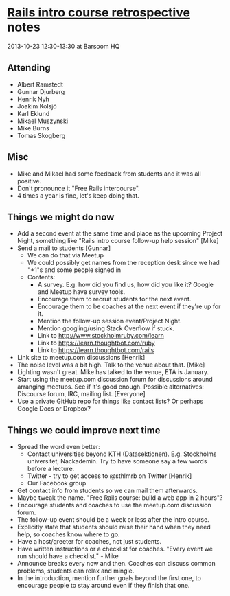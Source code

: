 # [Rails intro course retrospective](http://www.meetup.com/sthlmrb/events/146644182/) notes

2013-10-23 12:30-13:30 at Barsoom HQ

## Attending

- Albert Ramstedt
- Gunnar Djurberg
- Henrik Nyh
- Joakim Kolsjö
- Karl Eklund
- Mikael Muszynski
- Mike Burns
- Tomas Skogberg

## Misc

- Mike and Mikael had some feedback from students and it was all positive.
- Don't pronounce it "Free Rails intercourse".
- 4 times a year is fine, let's keep doing that.

## Things we might do now

- Add a second event at the same time and place as the upcoming Project Night, something like "Rails intro course follow-up help session" [Mike]
- Send a mail to students [Gunnar]
  - We can do that via Meetup
  - We could possibly get names from the reception desk since we had "+1"s and some people signed in
  - Contents:
    - A survey. E.g. how did you find us, how did you like it? Google and Meetup have survey tools.
    - Encourage them to recruit students for the next event.
    - Encourage them to be coaches at the next event if they're up for it.
    - Mention the follow-up session event/Project Night.
    - Mention googling/using Stack Overflow if stuck.
    - Link to http://www.stockholmruby.com/learn
    - Link to https://learn.thoughtbot.com/ruby
    - Link to https://learn.thoughtbot.com/rails
- Link site to meetup.com discussions [Henrik]
- The noise level was a bit high. Talk to the venue about that. [Mike]
- Lighting wasn't great. Mike has talked to the venue, ETA is January.
- Start using the meetup.com discussion forum for discussions around arranging meetups. See if it's good enough. Possible alternatives: Discourse forum, IRC, mailing list. [Everyone]
- Use a private GitHub repo for things like contact lists? Or perhaps Google Docs or Dropbox?

## Things we could improve next time

- Spread the word even better:
  - Contact universities beyond KTH (Datasektionen). E.g. Stockholms universitet, Nackademin. Try to have someone say a few words before a lecture.
  - Twitter - try to get access to @sthlmrb on Twitter [Henrik]
  - Our Facebook group
- Get contact info from students so we can mail them afterwards.
- Maybe tweak the name. "Free Rails course: build a web app in 2 hours"?
- Encourage students and coaches to use the meetup.com discussion forum.
- The follow-up event should be a week or less after the intro course.
- Explicitly state that students should raise their hand when they need help, so coaches know where to go.
- Have a host/greeter for coaches, not just students.
- Have written instructions or a checklist for coaches. "Every event we run should have a checklist." - Mike
- Announce breaks every now and then. Coaches can discuss common problems, students can relax and mingle.
- In the introduction, mention further goals beyond the first one, to encourage people to stay around even if they finish that one.
